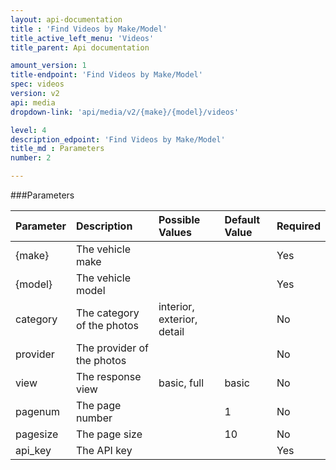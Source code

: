 ```yaml
---
layout: api-documentation
title : 'Find Videos by Make/Model'
title_active_left_menu: 'Videos'
title_parent: Api documentation

amount_version: 1
title-endpoint: 'Find Videos by Make/Model'
spec: videos
version: v2
api: media
dropdown-link: 'api/media/v2/{make}/{model}/videos'

level: 4
description_edpoint: 'Find Videos by Make/Model'
title_md : Parameters
number: 2

---
```



###Parameters

| Parameter     | Description                           | Possible Values                                                 | Default Value | Required |
|:--------------|:--------------------------------------|:----------------------------------------------------------------|:------------- |:-------- |
| {make}        | The vehicle make                      |                                                                 |               | Yes      |
| {model}       | The vehicle model                     |                                                                 |               | Yes      |
| category      | The category of the photos            | interior, exterior, detail                                      |               | No       |
| provider      | The provider of the photos            |                                                                 |               | No       |
| view          | The response view                     | basic, full                                                     | basic         | No       |
| pagenum       | The page number                       |                                                                 | 1             | No       |
| pagesize      | The page size                         |                                                                 | 10            | No       |
| api_key       | The API key                           |                                                                 |               | Yes      |


